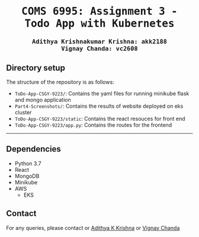 <div align="center">

<samp>

<h1> COMS 6995: Assignment 3 - Todo App with Kubernetes</h1>

<h3> Adithya Krishnakumar Krishna: akk2188 <br> Vignay Chanda: vc2608 </h3>
</samp>   

</div>     

## Directory setup
<!---------------------------------------------------------------------------------------------------------------->
The structure of the repository is as follows: 

- `ToDo-App-CSGY-9223/`: Contains the yaml files for running minikube flask and mongo application
- `Part4-Screenshots/`: Contains the results of website deployed on eks cluster
- `ToDo-App-CSGY-9223/static`: Contains the react resouces for front end
- `ToDo-App-CSGY-9223/app.py`: Contains the routes for the frontend

---

## Dependencies
- Python 3.7
- React
- MongoDB
- Minikube
- AWS 
   - EKS

## Contact

For any queries, please contact or [Adithya K Krishna](mailto:adithya.krishnakumar@gmail.com) or [Vignay Chanda](mailto:vignay8055chanda@gmail.com)